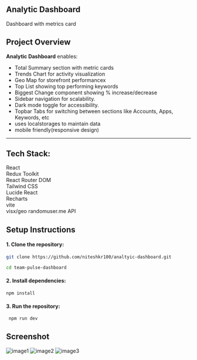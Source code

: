 ## Analytic Dashboard
Dashboard with metrics card  
 

## Project Overview

**Analytic Dashboard** enables:
- Total Summary section with metric cards
- Trends Chart for activity visualization
- Geo Map for storefront performancex
- Top List showing top performing keywords
- Biggest Change component showing % increase/decrease
- Sidebar navigation for scalability.
- Dark mode toggle for accessibility.
- Topbar Tabs for switching between sections like Accounts, Apps, Keywords, etc
- uses localstorages to maintain data
- mobile friendly(responsive design)

---

## Tech Stack:
  React            
  Redux Toolkit     
  React Router DOM  
  Tailwind CSS     
  Lucide React     
  Recharts  
  vite       
  visx/geo
  randomuser.me API
  

##  Setup Instructions

#### 1. **Clone the repository:**

   ```bash
   git clone https://github.com/niteshkr100/analtyic-dashboard.git

   cd team-pulse-dashboard
   ```
#### 2. **Install dependencies:**
 
    
    npm install
 
 
#### 3. **Run the repository:**

   ```bash
    npm run dev
   ```
 
   
##  Screenshot
 ![image1](./public/Screenshot%202025-07-14%20at%204.53.41 PM.png)
 ![image2](./public/Screenshot%202025-07-14%20at%204.53.57 PM.png)
 ![image3](./public/Screenshot%202025-07-14%20at%204.54.13 PM.png)
 
